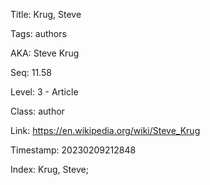 Title:  Krug, Steve

Tags:   authors

AKA:    Steve Krug

Seq:    11.58

Level:  3 - Article

Class:  author

Link:   https://en.wikipedia.org/wiki/Steve_Krug

Timestamp: 20230209212848

Index:  Krug, Steve; 
